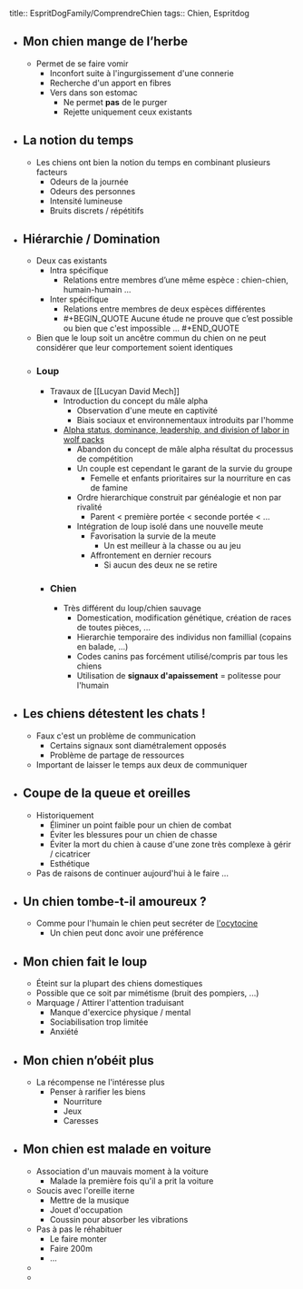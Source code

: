 title:: EspritDogFamily/ComprendreChien
tags:: Chien, Espritdog

- ## Mon chien mange de l’herbe
	- Permet de se faire vomir
		- Inconfort suite à l'ingurgissement d'une connerie
		- Recherche d'un apport en fibres
		- Vers dans son estomac
			- Ne permet **pas** de le purger
			- Rejette uniquement ceux existants
- ## La notion du temps
	- Les chiens ont bien la notion du temps en combinant plusieurs facteurs
		- Odeurs de la journée
		- Odeurs des personnes
		- Intensité lumineuse
		- Bruits discrets / répétitifs
- ## Hiérarchie / Domination
	- Deux cas existants
		- Intra spécifique
			- Relations entre membres d’une même espèce : chien-chien, humain-humain ...
		- Inter spécifique
			- Relations entre membres de deux espèces différentes
			- #+BEGIN_QUOTE
			  Aucune étude ne prouve que c’est possible ou bien que c'est impossible ... 
			  #+END_QUOTE
	- Bien que le loup soit un ancêtre commun du chien on ne peut considérer que leur comportement soient identiques
	- ### Loup
		- Travaux de [[Lucyan David Mech]]
			- Introduction du concept du mâle alpha
				- Observation d'une meute en captivité
				- Biais sociaux et environnementaux introduits par l'homme
			- [Alpha status, dominance, leadership, and division of labor in wolf packs ](https://www.usgs.gov/publications/alpha-status-dominance-leadership-and-division-labor-wolf-packs)
				- Abandon du concept de mâle alpha résultat du processus de compétition
				- Un couple est cependant le garant de la survie du groupe
					- Femelle et enfants prioritaires sur la nourriture en cas de famine
				- Ordre hierarchique construit par généalogie et non par rivalité
					- Parent < première portée < seconde portée < ...
				- Intégration de loup isolé dans une nouvelle meute
					- Favorisation la survie de la meute
						- Un est meilleur à la chasse ou au jeu
					- Affrontement en dernier recours
						- Si aucun des deux ne se retire
		- ### Chien
			- Très différent du loup/chien sauvage
				- Domestication, modification génétique, création de races de toutes pièces, ...
				- Hierarchie temporaire des individus non famillial (copains en balade, ...)
				- Codes canins pas forcément utilisé/compris par tous les chiens
				- Utilisation de **signaux d'apaissement** = politesse pour l'humain
- ## Les chiens détestent les chats !
	- Faux c'est un problème de communication
		- Certains signaux sont diamétralement opposés
		- Problème de partage de ressources
	- Important de laisser le temps aux deux de communiquer
- ## Coupe de la queue et oreilles
	- Historiquement
		- Éliminer un point faible pour un chien de combat
		- Éviter les blessures pour un chien de chasse
		- Éviter la mort du chien à cause d'une zone très complexe à gérir / cicatricer
		- Esthétique
	- Pas de raisons de continuer aujourd'hui à le faire ...
- ## Un chien tombe-t-il amoureux ?
	- Comme pour l'humain le chien peut secréter de [l'ocytocine](https://fr.wikipedia.org/wiki/Ocytocine)
		- Un chien peut donc avoir une préférence
- ## Mon chien fait le loup
	- Éteint sur la plupart des chiens domestiques
	- Possible  que ce soit par mimétisme (bruit des pompiers, ...)
	- Marquage / Attirer l'attention traduisant
		- Manque d'exercice physique / mental
		- Sociabilisation trop limitée
		- Anxiété
- ## Mon chien n’obéit plus
	- La récompense ne l'intéresse plus
		- Penser à rarifier les biens
			- Nourriture
			- Jeux
			- Caresses
- ## Mon chien est malade en voiture
	- Association d'un mauvais moment à la voiture
		- Malade la première fois qu'il a prit la voiture
	- Soucis avec l'oreille iterne
		- Mettre de la musique
		- Jouet d'occupation
		- Coussin pour absorber les vibrations
	- Pas à pas le réhabituer
		- Le faire monter
		- Faire 200m
		- ...
	-
	-
